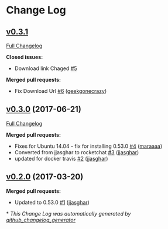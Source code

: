 # Change Log

## [v0.3.1](https://github.com/RocketChat/chef-rocketchat/tree/v0.3.1)

[Full Changelog](https://github.com/RocketChat/chef-rocketchat/compare/v0.3.0...v0.3.1)

**Closed issues:**

- Download link Chaged [\#5](https://github.com/RocketChat/chef-rocketchat/issues/5)

**Merged pull requests:**

- Fix Download Url [\#6](https://github.com/RocketChat/chef-rocketchat/pull/6) ([geekgonecrazy](https://github.com/geekgonecrazy))

## [v0.3.0](https://github.com/RocketChat/chef-rocketchat/tree/v0.3.0) (2017-06-21)
[Full Changelog](https://github.com/RocketChat/chef-rocketchat/compare/v0.2.0...v0.3.0)

**Merged pull requests:**

- Fixes for Ubuntu 14.04 - fix for installing 0.53.0 [\#4](https://github.com/RocketChat/chef-rocketchat/pull/4) ([maraaaa](https://github.com/maraaaa))
- Converted from jjasghar to rocketchat [\#3](https://github.com/RocketChat/chef-rocketchat/pull/3) ([jjasghar](https://github.com/jjasghar))
- updated for docker travis [\#2](https://github.com/RocketChat/chef-rocketchat/pull/2) ([jjasghar](https://github.com/jjasghar))

## [v0.2.0](https://github.com/RocketChat/chef-rocketchat/tree/v0.2.0) (2017-03-20)
**Merged pull requests:**

- Updated to 0.53.0 [\#1](https://github.com/RocketChat/chef-rocketchat/pull/1) ([jjasghar](https://github.com/jjasghar))



\* *This Change Log was automatically generated by [github_changelog_generator](https://github.com/skywinder/Github-Changelog-Generator)*
